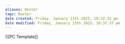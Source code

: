 ```yaml
---
aliases: Roster
tags: Roster
date created: Friday, January 13th 2023, 10:22:32 pm
date modified: Friday, January 13th 2023, 10:37:37 pm
---
```

![[PC Template]]